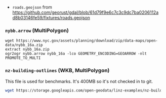 
- `roads.geojson` from https://github.com/georust/gdal/blob/61d79f9e6c7c3c9dc7ba0206112ad8b03146fe59/fixtures/roads.geojson

### `nybb.arrow` (MultiPolygon)

```
wget https://www.nyc.gov/assets/planning/download/zip/data-maps/open-data/nybb_16a.zip
extract nybb_16a.zip
ogr2ogr nybb.arrow nybb_16a -lco GEOMETRY_ENCODING=GEOARROW -nlt PROMOTE_TO_MULTI
```

### `nz-building-outlines` (WKB, MultiPolygon)

This file is used for benchmarks. It's 400MB so it's not checked in to git.

```bash
wget https://storage.googleapis.com/open-geodata/linz-examples/nz-building-outlines.parquet -P geoparquet/
```
